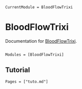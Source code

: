 ```@meta
CurrentModule = BloodFlowTrixi
```

# BloodFlowTrixi

Documentation for [BloodFlowTrixi](https://github.com/yolhan83/BloodFlowTrixi.jl).

```@index
```

```@autodocs
Modules = [BloodFlowTrixi]
```

## Tutorial

```@contents
Pages = ["tuto.md"]
```
